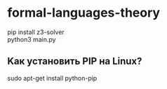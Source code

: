 # formal-languages-theory
pip install z3-solver <br>
python3 main.py <br>

## Kак установить PIP на Linux?<br>
sudo apt-get install python-pip<br>
